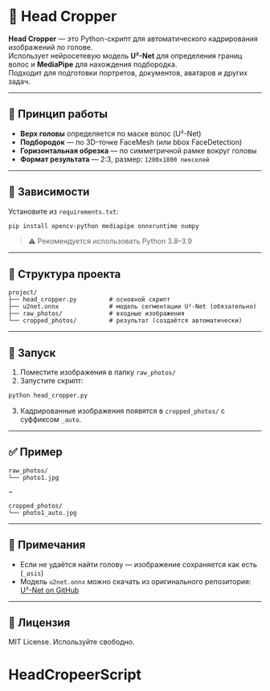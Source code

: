 # 🧠 Head Cropper

**Head Cropper** — это Python-скрипт для автоматического кадрирования изображений по голове.  
Использует нейросетевую модель **U²-Net** для определения границ волос и **MediaPipe** для нахождения подбородка.  
Подходит для подготовки портретов, документов, аватаров и других задач.

---

## 📐 Принцип работы

- **Верх головы** определяется по маске волос (U²-Net)
- **Подбородок** — по 3D-точке FaceMesh (или bbox FaceDetection)
- **Горизонтальная обрезка** — по симметричной рамке вокруг головы
- **Формат результата** — 2:3, размер: `1200x1800 пикселей`

---

## 🧩 Зависимости

Установите из `requirements.txt`:

```bash
pip install opencv-python mediapipe onnxruntime numpy
```

> ⚠️ Рекомендуется использовать Python 3.8–3.9

---

## 📁 Структура проекта

```
project/
├── head_cropper.py         # основной скрипт
├── u2net.onnx              # модель сегментации U²-Net (обязательно)
├── raw_photos/             # входные изображения
└── cropped_photos/         # результат (создаётся автоматически)
```

---

## 🚀 Запуск

1. Поместите изображения в папку `raw_photos/`
2. Запустите скрипт:

```bash
python head_cropper.py
```

3. Кадрированные изображения появятся в `cropped_photos/` с суффиксом `_auto`.

---

## ✅ Пример

```
raw_photos/
└── photo1.jpg

→

cropped_photos/
└── photo1_auto.jpg
```

---

## 📌 Примечания

- Если не удаётся найти голову — изображение сохраняется как есть (`_asis`)
- Модель `u2net.onnx` можно скачать из оригинального репозитория:  
  [U²-Net on GitHub](https://github.com/xuebinqin/U-2-Net)

---

## 📄 Лицензия

MIT License. Используйте свободно.
# HeadCropeerScript
